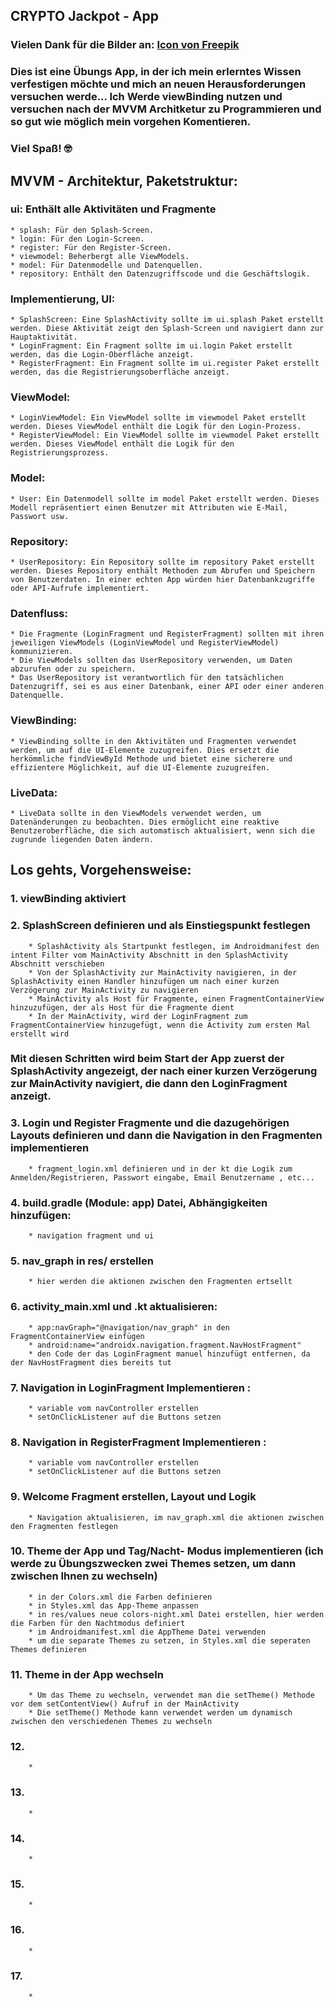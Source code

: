 ## CRYPTO Jackpot - App
### Vielen Dank für die Bilder an:  <a href="https://de.freepik.com/search?format=search&last_filter=query&last_value=google&query=google&type=icon">Icon von Freepik</a>
### Dies ist eine Übungs App, in der ich mein erlerntes Wissen verfestigen möchte und mich an neuen Herausforderungen versuchen werde... Ich Werde viewBinding nutzen und versuchen nach der MVVM Architketur zu Programmieren und so gut wie möglich mein vorgehen Komentieren.

### Viel Spaß! 🤓

## MVVM - Architektur, Paketstruktur:
### ui: Enthält alle Aktivitäten und Fragmente
    * splash: Für den Splash-Screen.
    * login: Für den Login-Screen.
    * register: Für den Register-Screen.
    * viewmodel: Beherbergt alle ViewModels.
    * model: Für Datenmodelle und Datenquellen.
    * repository: Enthält den Datenzugriffscode und die Geschäftslogik.

### Implementierung, UI:
    * SplashScreen: Eine SplashActivity sollte im ui.splash Paket erstellt werden. Diese Aktivität zeigt den Splash-Screen und navigiert dann zur Hauptaktivität.
    * LoginFragment: Ein Fragment sollte im ui.login Paket erstellt werden, das die Login-Oberfläche anzeigt.
    * RegisterFragment: Ein Fragment sollte im ui.register Paket erstellt werden, das die Registrierungsoberfläche anzeigt.

### ViewModel:
    * LoginViewModel: Ein ViewModel sollte im viewmodel Paket erstellt werden. Dieses ViewModel enthält die Logik für den Login-Prozess.
    * RegisterViewModel: Ein ViewModel sollte im viewmodel Paket erstellt werden. Dieses ViewModel enthält die Logik für den Registrierungsprozess.

### Model:
    * User: Ein Datenmodell sollte im model Paket erstellt werden. Dieses Modell repräsentiert einen Benutzer mit Attributen wie E-Mail, Passwort usw.
    
### Repository:
    * UserRepository: Ein Repository sollte im repository Paket erstellt werden. Dieses Repository enthält Methoden zum Abrufen und Speichern von Benutzerdaten. In einer echten App würden hier Datenbankzugriffe oder API-Aufrufe implementiert.

### Datenfluss:
    * Die Fragmente (LoginFragment und RegisterFragment) sollten mit ihren jeweiligen ViewModels (LoginViewModel und RegisterViewModel) kommunizieren.
    * Die ViewModels sollten das UserRepository verwenden, um Daten abzurufen oder zu speichern.
    * Das UserRepository ist verantwortlich für den tatsächlichen Datenzugriff, sei es aus einer Datenbank, einer API oder einer anderen Datenquelle.

### ViewBinding:
    * ViewBinding sollte in den Aktivitäten und Fragmenten verwendet werden, um auf die UI-Elemente zuzugreifen. Dies ersetzt die herkömmliche findViewById Methode und bietet eine sicherere und effizientere Möglichkeit, auf die UI-Elemente zuzugreifen.

### LiveData:
    * LiveData sollte in den ViewModels verwendet werden, um Datenänderungen zu beobachten. Dies ermöglicht eine reaktive Benutzeroberfläche, die sich automatisch aktualisiert, wenn sich die zugrunde liegenden Daten ändern.

## Los gehts, Vorgehensweise:
### 1. viewBinding aktiviert

### 2. SplashScreen definieren und als Einstiegspunkt festlegen

        * SplashActivity als Startpunkt festlegen, im Androidmanifest den intent Filter vom MainActivity Abschnitt in den SplashActivity Abschnitt verschieben
        * Von der SplashActivity zur MainActivity navigieren, in der SplashActivity einen Handler hinzufügen um nach einer kurzen Verzögerung zur MainActivity zu navigieren
        * MainActivity als Host für Fragmente, einen FragmentContainerView hinzuzufügen, der als Host für die Fragmente dient
        * In der MainActivity, wird der LoginFragment zum FragmentContainerView hinzugefügt, wenn die Activity zum ersten Mal erstellt wird

### Mit diesen Schritten wird beim Start der App zuerst der SplashActivity angezeigt, der nach einer kurzen Verzögerung zur MainActivity navigiert, die dann den LoginFragment anzeigt.

### 3.  Login und Register Fragmente und die dazugehörigen Layouts definieren und dann die Navigation in den Fragmenten implementieren

        * fragment_login.xml definieren und in der kt die Logik zum Anmelden/Registrieren, Passwort eingabe, Email Benutzername , etc...

### 4. build.gradle (Module: app) Datei, Abhängigkeiten hinzufügen:

        * navigation fragment und ui

### 5. nav_graph in res/ erstellen

        * hier werden die aktionen zwischen den Fragmenten ertsellt

### 6. activity_main.xml und .kt aktualisieren:

        * app:navGraph="@navigation/nav_graph" in den FragmentContainerView einfügen
        * android:name="androidx.navigation.fragment.NavHostFragment"
        * den Code der das LoginFragment manuel hinzufügt entfernen, da der NavHostFragment dies bereits tut

### 7. Navigation in LoginFragment Implementieren :

        * variable vom navController erstellen
        * setOnClickListener auf die Buttons setzen 

### 8. Navigation in RegisterFragment Implementieren :

        * variable vom navController erstellen
        * setOnClickListener auf die Buttons setzen  

### 9. Welcome Fragment erstellen, Layout und Logik

        * Navigation aktualisieren, im nav_graph.xml die aktionen zwischen den Fragmenten festlegen

### 10. Theme der App und Tag/Nacht- Modus implementieren (ich werde zu Übungszwecken zwei Themes setzen, um dann zwischen Ihnen zu wechseln)

        * in der Colors.xml die Farben definieren
        * in Styles.xml das App-Theme anpassen
        * in res/values neue colors-night.xml Datei erstellen, hier werden die Farben für den Nachtmodus definiert
        * im Androidmanifest.xml die AppTheme Datei verwenden
        * um die separate Themes zu setzen, in Styles.xml die seperaten Themes definieren

### 11. Theme in der App wechseln

        * Um das Theme zu wechseln, verwendet man die setTheme() Methode vor dem setContentView() Aufruf in der MainActivity 
        * Die setTheme() Methode kann verwendet werden um dynamisch zwischen den verschiedenen Themes zu wechseln

### 12. 

        * 

### 13. 

        * 

### 14. 

        * 

### 15. 

        * 

### 16. 

        * 

### 17. 

        * 